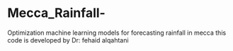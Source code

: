 # Mecca_Rainfall-
Optimization machine learning models for forecasting rainfall in mecca
this code is developed by Dr: fehaid alqahtani 
